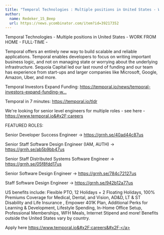 ```yaml
---
title: "Temporal Technologies : Multiple positions in United States - WORK FROM HOME"
author:
  name: Redeker_15_Beep
  url: https://news.ycombinator.com/item?id=39217352
---
```

Temporal Technologies - Multiple positions in United States - WORK FROM HOME - FULL-TIME -

Temporal offers an entirely new way to build scalable and reliable applications. Temporal enables developers to focus on writing important business logic, and not on managing state or worrying about the underlying infrastructure. Sequoia Capital led our last round of funding and our team has experience from start-ups and larger companies like Microsoft, Google, Amazon, Uber, and more.

Temporal Investors Expand Funding: <a href="https:&#x2F;&#x2F;temporal.io&#x2F;news&#x2F;temporal-investors-expand-funding-with-usd75m-round" rel="nofollow">https:&#x2F;&#x2F;temporal.io&#x2F;news&#x2F;temporal-investors-expand-funding-w...</a>

Temporal in 7 minutes: <a href="https:&#x2F;&#x2F;temporal.io&#x2F;tldr" rel="nofollow">https:&#x2F;&#x2F;temporal.io&#x2F;tldr</a>

We&#x27;re looking for senior level engineers for multiple roles - see here - <a href="https:&#x2F;&#x2F;www.temporal.io&#x2F;careers" rel="nofollow">https:&#x2F;&#x2F;www.temporal.io&#x2F;careers</a>

FEATURED ROLES:

Senior Developer Success Engineer → <a href="https:&#x2F;&#x2F;grnh.se&#x2F;40ad44c87us" rel="nofollow">https:&#x2F;&#x2F;grnh.se&#x2F;40ad44c87us</a>

Senior Staff Software Design Engineer (IAM, AUTH) → <a href="https:&#x2F;&#x2F;grnh.se&#x2F;ab5b9bb47us" rel="nofollow">https:&#x2F;&#x2F;grnh.se&#x2F;ab5b9bb47us</a>

Senior Staff Distributed Systems Software Engineer → <a href="https:&#x2F;&#x2F;grnh.se&#x2F;05f8fdd17us" rel="nofollow">https:&#x2F;&#x2F;grnh.se&#x2F;05f8fdd17us</a>

Senior Software Design Engineer → <a href="https:&#x2F;&#x2F;grnh.se&#x2F;784c72127us" rel="nofollow">https:&#x2F;&#x2F;grnh.se&#x2F;784c72127us</a>

Staff Software Design Engineer → <a href="https:&#x2F;&#x2F;grnh.se&#x2F;942b12a77us" rel="nofollow">https:&#x2F;&#x2F;grnh.se&#x2F;942b12a77us</a>

US benefits include: Flexible PTO, 12 Holidays + 2 Floating Holidays, 100% Premiums Coverage for Medical, Dental, and Vision, AD&amp;D, LT &amp; ST Disability and Life Insurance , Empower 401K Plan, Additional Perks for Learning &amp; Development, Lifestyle Spending, In-Home Office Setup, Professional Memberships, WFH Meals, Internet Stipend and more! Benefits outside the United States vary by country.

Apply here <a href="https:&#x2F;&#x2F;www.temporal.io&#x2F;careers&#x2F;" rel="nofollow">https:&#x2F;&#x2F;www.temporal.io&#x2F;careers&#x2F;</a>

